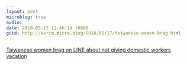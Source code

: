 ```yaml
---
layout: post
microblog: true
audio: 
date: 2018-05-17 11:46:14 +0800
guid: http://kerim.micro.blog/2018/05/17/taiwanese-women-brag.html
---
```

[Taiwanese women brag on LINE about not giving domestic workers vacation](https://www.taiwannews.com.tw/en/news/3431195)
